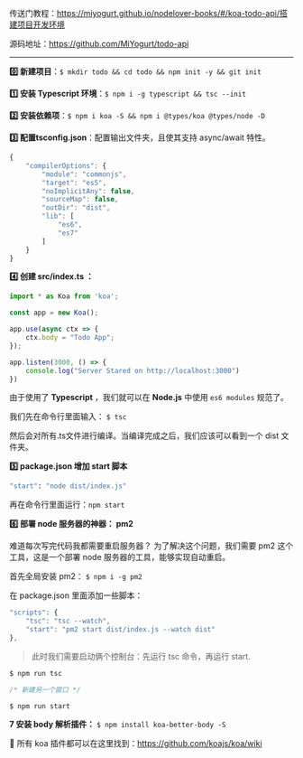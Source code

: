 传送门教程：https://miyogurt.github.io/nodelover-books/#/koa-todo-api/搭建项目开发环境

源码地址：https://github.com/MiYogurt/todo-api

---

**0️⃣ 新建项目**：`$ mkdir todo && cd todo && npm init -y && git init`

**1️⃣ 安装 Typescript 环境**：`$ npm i -g typescript && tsc --init`

**2️⃣ 安装依赖项**：`$ npm i koa -S && npm i @types/koa @types/node -D`

**3️⃣ 配置tsconfig.json**：配置输出文件夹，且使其支持 async/await 特性。

```JavaScript
{
    "compilerOptions": {
        "module": "commonjs",
        "target": "es5",
        "noImplicitAny": false,
        "sourceMap": false,
        "outDir": "dist",
        "lib": [
            "es6",
            "es7"
        ]
    }
}
```

**4️⃣ 创建 src/index.ts ：**

```Typescript
import * as Koa from 'koa';

const app = new Koa();

app.use(async ctx => {
    ctx.body = "Todo App";
});

app.listen(3000, () => {
    console.log("Server Stared on http://localhost:3000")
})
```

由于使用了 **Typescript** ，我们就可以在 **Node.js** 中使用 `es6 modules` 规范了。

我们先在命令行里面输入： `$ tsc` 

然后会对所有.ts文件进行编译。当编译完成之后，我们应该可以看到一个 dist 文件夹。


**5️⃣ package.json 增加 start 脚本**

```bash
"start": "node dist/index.js"
```

再在命令行里面运行：`npm start`

**6️⃣ 部署 node 服务器的神器： pm2**

难道每次写完代码我都需要重启服务器？
为了解决这个问题，我们需要 pm2 这个工具，这是一个部署 node 服务器的工具，能够实现自动重启。

首先全局安装 pm2： `$ npm i -g pm2`

在 package.json 里面添加一些脚本：

```JavaScript
"scripts": {
    "tsc": "tsc --watch",
    "start": "pm2 start dist/index.js --watch dist"
},
```

> 此时我们需要启动俩个控制台：先运行 tsc 命令，再运行 start.

```JavaScript
$ npm run tsc

/* 新建另一个窗口 */

$ npm run start
```

**7 安装 body 解析插件：** `$ npm install koa-better-body -S`

🚀 所有 koa 插件都可以在这里找到：https://github.com/koajs/koa/wiki

